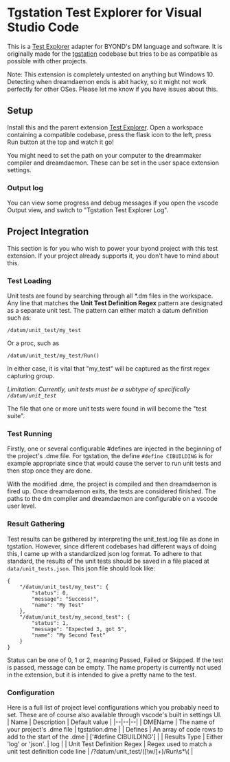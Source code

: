 
# Tgstation Test Explorer for Visual Studio Code
This is a [Test Explorer](https://marketplace.visualstudio.com/items?itemName=hbenl.vscode-test-explorer) adapter for BYOND's DM language and software. It is originally made for the [tgstation](https://github.com/tgstation/tgstation) codebase but tries to be as compatible as possible with other projects.

Note: This extension is completely untested on anything but Windows 10. Detecting when dreamdaemon ends is abit hacky, so it might not work perfectly for other OSes. Please let me know if you have issues about this.
## Setup
Install this and the parent extension [Test Explorer](https://marketplace.visualstudio.com/items?itemName=hbenl.vscode-test-explorer). Open a workspace containing a compatible codebase, press the flask icon to the left, press Run button at the top and watch it go!

You might need to set the path on your computer to the dreammaker compiler and dreamdaemon. These can be set in the user space extension settings.
### Output log
You can view some progress and debug messages if you open the vscode Output view, and switch to "Tgstation Test Explorer Log".

## Project Integration
This section is for you who wish to power your byond project with this test extension. If your project already supports it, you don't have to mind about this.

### Test Loading
Unit tests are found by searching through all *.dm files in the workspace. Any line that matches the **Unit Test Definition Regex** pattern are designated as a separate unit test. The pattern can either match a datum definition such as:

    /datum/unit_test/my_test
Or a proc, such as

    /datum/unit_test/my_test/Run()
In either case, it is vital that "my_test" will be captured as the first regex capturing group.

*Limitation: Currently, unit tests must be a subtype of specifically `/datum/unit_test`*

The file that one or more unit tests were found in will become the "test suite".
### Test Running
Firstly, one or several configurable #defines are injected in the beginning of the project's .dme file. For tgstation, the define `#define CIBUILDING` is for example appropriate since that would cause the server to run unit tests and then stop once they are done.

With the modified .dme, the project is compiled and then dreamdaemon is fired up. Once dreamdaemon exits, the tests are considered finished. The paths to the dm compiler and dreamdaemon are configurable on a vscode user level.
### Result Gathering
Test results can be gathered by interpreting the unit_test.log file as done in tgstation. However, since different codebases had different ways of doing this, I came up with a standardized json log format. To adhere to that standard, the results of the unit tests should be saved in a file placed at `data/unit_tests.json`. This json file should look like:

    {
	    "/datum/unit_test/my_test": {
		    "status": 0,
		    "message": "Success!",
		    "name": "My Test"
		},
	    "/datum/unit_test/my_second_test": {
		    "status": 1,
		    "message": "Expected 3, got 5",
		    "name": "My Second Test"
	    }
    }
Status can be one of 0, 1 or 2, meaning Passed, Failed or Skipped.
If the test is passed, message can be empty.
The name property is currently not used in the extension, but it is intended to give a pretty name to the test.
### Configuration
Here is a full list of project level configurations which you probably need to set. These are of course also available through vscode's built in settings UI.
| Name | Description | Default value |
|--|--|--|
| DMEName | The name of your project's .dme file | tgstation.dme |
| Defines | An array of code rows to add to the start of the .dme | ['#define CIBUILDING'] |
| Results Type | Either 'log' or 'json'. | log |
| Unit Test Definition Regex | Regex used to match a unit test definition code line | /?datum/unit_test/([\\w/]+)/Run\\s*\\( |


